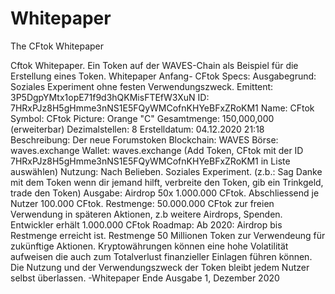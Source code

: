 # Whitepaper
The CFtok Whitepaper

Cftok Whitepaper. Ein Token auf der WAVES-Chain als Beispiel für die Erstellung eines Token.
Whitepaper Anfang-
CFtok Specs:
Ausgabegrund: Soziales Experiment ohne festen Verwendungszweck.
Emittent: 3P5DgpYMtx1opE71f9d3hQKMisFTEfW3XuN
ID: 7HRxPJz8H5gHmme3nNS1E5FQyWMCofnKHYeBFxZRoKM1
Name: CFtok
Symbol: CFtok
Picture: Orange "C"
Gesamtmenge: 150,000,000 (erweiterbar)
Dezimalstellen: 8
Erstelldatum: 04.12.2020 21:18
Beschreibung: Der neue Forumstoken
Blockchain: WAVES
Börse: waves.exchange
Wallet: waves.exchange (Add Token, CFtok mit der
ID 7HRxPJz8H5gHmme3nNS1E5FQyWMCofnKHYeBFxZRoKM1 in Liste auswählen)
Nutzung: Nach Belieben. Soziales Experiment. (z.b.: Sag Danke mit dem Token wenn dir jemand hilft,
verbreite den Token, gib ein Trinkgeld, trade den Token)
Ausgabe: Airdrop 50x 1.000.000 CFtok. Abschliessend je Nutzer 100.000 CFtok.
Restmenge: 50.000.000 CFtok zur freien Verwendung in späteren Aktionen, z.b weitere Airdrops, Spenden.
Entwickler erhält 1.000.000 CFtok
Roadmap:
Ab 2020: Airdrop bis Restmenge erreicht ist.
Restmenge 50 Millionen Token zur Verwendeung für zukünftige Aktionen.
Kryptowährungen können eine hohe Volatilität aufweisen die auch zum Totalverlust finanzieller Einlagen
führen können. Die Nutzung und der Verwendungszweck der Token bleibt jedem Nutzer selbst überlassen.
-Whitepaper Ende
Ausgabe 1, Dezember 2020
